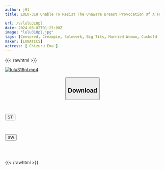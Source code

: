 ```yaml
---
author: j91
title: LULU-318 Unable To Resist The Unaware Breast Provocation Of A Fair-skinned Big-breasted Aunt Who Is Trying To Get Pregnant, Her Nephew Immediately Uses His Big Dick To Make Her Cum, And Stimulates Her Uterus In A State Of Real Orgasm With A Follow-up Thrust, Cumming Inside Her Until She Is Definitely Pregnant. Chizuru Ema

url: /v/lulu318pl
date: 2024-08-02T01:25:00Z
image: "lulu318pl.jpg"
tags: [Censored, Creampie, Solowork, Big Tits, Married Woman, Cuckold	]
maker: [LUNATICS]
actress: [ Chizuru Ema ]
---
```



{{< rawhtml >}}

<div class="video" data-videoid="9X9LWKZPKwIaWjj">
    <a href="javascript:;">
        <img src="/v/lulu318pl/lulu318pl.jpg" width="WIDTH" height="HEIGHT" alt="lulu318pl.mp4" loading="lazy">
    </a>
</div>

<script type="text/javascript" src="https://j91.asia/asset/on-demand-st.js"></script>

<br>
  <link rel="stylesheet" href="https://j91.asia/asset/bs5.css">
  
  <center>
  <button class="btn btn-primary" type="button" data-bs-toggle="collapse" data-bs-target=".multi-collapse" aria-expanded="false" aria-controls="multiCollapseExample1 multiCollapseExample2"><h2>Download</h2></button></center>
</p>
<div class="row">
  <div class="col">
    <div class="collapse multi-collapse" id="multiCollapseExample1">
      <div class="card card-body">
	      	      <br>
<div class="buttons">  
<p><a href="/v/lulu318pl/st.html" target="_blank"><button class="btn-hover color-3"><i class="fa fa-download"></i> ST</button></a></p></div>
    </div>
  </div>
</div>
  <div class="col">
    <div class="collapse multi-collapse" id="multiCollapseExample2">
      <div class="card card-body">
	      <br>
<div class="buttons">
<p><a href="/v/lulu318pl/sw.html" target="_blank"><button class="btn-hover color-2"><i class="fa fa-download"></i> SW</button></a></p></div>
<br><br>
      </div>
    </div>
  </div>
</div>

{{< /rawhtml >}}